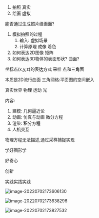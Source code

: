 

1.   拍照 真实
2.   绘画 虚拟

能否通过生成照片级画面?

1.   模拟拍照的过程
     1.   输入: 虚拟场景 
     2.   计算原理 成像 着色
2.   如何表达2D图像  矩阵
3.   如何表达3D物体的表面形状? 曲面?

坐标点(x,y,z)的表达方式 采样  点和三角面

本质是2D流行曲面 三角网格:平面图的空间嵌入



真实世界 物理 运动 光



内容:

1.   建模: 几何逼近论
2.   动画: 仿真与动画 微分方程
3.   渲染: 积分方程
4.   人机交互

物理方程无法描述,通过采样捕捉实现



学好图形学

好奇心

创新

实践实践实践

![image-20220702173606130](https://s2.loli.net/2022/07/02/s4hJvSeLt8ufUld.png)

![image-20220702173638296](https://s2.loli.net/2022/07/02/quCcZ4HvrUomiSl.png)

![image-20220702173827532](https://s2.loli.net/2022/07/02/dkecKViyDUozP7L.png)